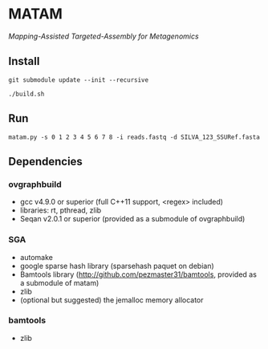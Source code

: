 # MATAM

*Mapping-Assisted Targeted-Assembly for Metagenomics* 

## Install

`git submodule update --init --recursive`

`./build.sh`

## Run

`matam.py -s 0 1 2 3 4 5 6 7 8 -i reads.fastq -d SILVA_123_SSURef.fasta`

## Dependencies

### ovgraphbuild

* gcc v4.9.0 or superior (full C++11 support, \<regex\> included)
* libraries: rt, pthread, zlib
* Seqan v2.0.1 or superior (provided as a submodule of ovgraphbuild)

### SGA

* automake
* google sparse hash library (sparsehash paquet on debian)
* Bamtools library (http://github.com/pezmaster31/bamtools, provided as a submodule of matam)
* zlib
* (optional but suggested) the jemalloc memory allocator

### bamtools

* zlib

